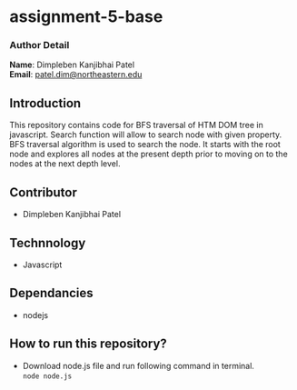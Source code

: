 # assignment-5-base

### Author Detail <br>
**Name**: Dimpleben Kanjibhai Patel <br />
**Email**: [patel.dim@northeastern.edu](mailto:patel.dim@northeastern.edu) <br />

## Introduction
This repository contains code for BFS traversal of HTM DOM tree in javascript. Search function will allow to search node with given property. BFS traversal algorithm is used to search the node. It starts with the root node and explores all nodes at the present depth prior to moving on to the nodes at the next depth level.

## Contributor
- Dimpleben Kanjibhai Patel

## Technnology
- Javascript

## Dependancies
- nodejs


## How to run this repository?
- Download node.js file and run following command in terminal. <br>
```node node.js```
